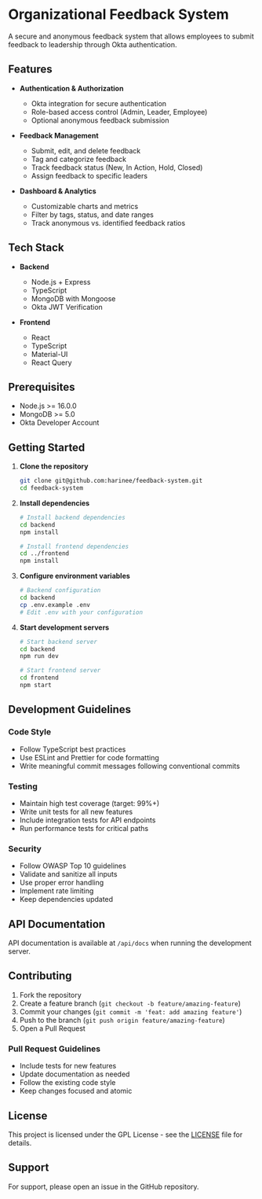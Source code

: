 # Organizational Feedback System

A secure and anonymous feedback system that allows employees to submit feedback to leadership through Okta authentication.

## Features

- **Authentication & Authorization**
  - Okta integration for secure authentication
  - Role-based access control (Admin, Leader, Employee)
  - Optional anonymous feedback submission

- **Feedback Management**
  - Submit, edit, and delete feedback
  - Tag and categorize feedback
  - Track feedback status (New, In Action, Hold, Closed)
  - Assign feedback to specific leaders

- **Dashboard & Analytics**
  - Customizable charts and metrics
  - Filter by tags, status, and date ranges
  - Track anonymous vs. identified feedback ratios

## Tech Stack

- **Backend**
  - Node.js + Express
  - TypeScript
  - MongoDB with Mongoose
  - Okta JWT Verification

- **Frontend**
  - React
  - TypeScript
  - Material-UI
  - React Query

## Prerequisites

- Node.js >= 16.0.0
- MongoDB >= 5.0
- Okta Developer Account

## Getting Started

1. **Clone the repository**
   ```bash
   git clone git@github.com:harinee/feedback-system.git
   cd feedback-system
   ```

2. **Install dependencies**
   ```bash
   # Install backend dependencies
   cd backend
   npm install

   # Install frontend dependencies
   cd ../frontend
   npm install
   ```

3. **Configure environment variables**
   ```bash
   # Backend configuration
   cd backend
   cp .env.example .env
   # Edit .env with your configuration
   ```

4. **Start development servers**
   ```bash
   # Start backend server
   cd backend
   npm run dev

   # Start frontend server
   cd frontend
   npm start
   ```

## Development Guidelines

### Code Style

- Follow TypeScript best practices
- Use ESLint and Prettier for code formatting
- Write meaningful commit messages following conventional commits

### Testing

- Maintain high test coverage (target: 99%+)
- Write unit tests for all new features
- Include integration tests for API endpoints
- Run performance tests for critical paths

### Security

- Follow OWASP Top 10 guidelines
- Validate and sanitize all inputs
- Use proper error handling
- Implement rate limiting
- Keep dependencies updated

## API Documentation

API documentation is available at `/api/docs` when running the development server.

## Contributing

1. Fork the repository
2. Create a feature branch (`git checkout -b feature/amazing-feature`)
3. Commit your changes (`git commit -m 'feat: add amazing feature'`)
4. Push to the branch (`git push origin feature/amazing-feature`)
5. Open a Pull Request

### Pull Request Guidelines

- Include tests for new features
- Update documentation as needed
- Follow the existing code style
- Keep changes focused and atomic

## License

This project is licensed under the GPL License - see the [LICENSE](LICENSE) file for details.

## Support

For support, please open an issue in the GitHub repository.

